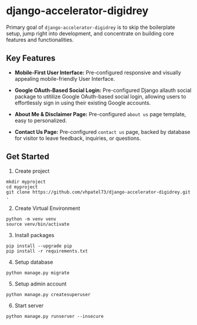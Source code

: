 # django-accelerator-digidrey

Primary goal of `django-accelerator-digidrey` is to skip the boilerplate setup, jump right into development, and concentrate on building core features and functionalities.

## Key Features

- **Mobile-First User Interface:** Pre-configured responsive and visually appealing mobile-friendly User Interface.

- **Google OAuth-Based Social Login:** Pre-configured Django allauth social package to utitilize Google OAuth-based social login, allowing users to effortlessly sign in using their existing Google accounts.

- **About Me & Disclaimer Page:** Pre-configured `about us` page template, easy to personalized. 

- **Contact Us Page:** Pre-configured `contact us` page, backed by database for visitor to leave feedback, inquiries, or questions. 



## Get Started
1. Create project

```
mkdir myproject
cd myproject
git clone https://github.com/vhpatel73/django-accelerator-digidrey.git .
```

2. Create Virtual Environment
```
python -m venv venv
source venv/bin/activate
```

3. Install packages
```
pip install --upgrade pip
pip install -r requirements.txt
```

4. Setup database
```
python manage.py migrate
```

5. Setup admin account
```
python manage.py createsuperuser
```

6. Start server
```
python manage.py runserver --insecure
```